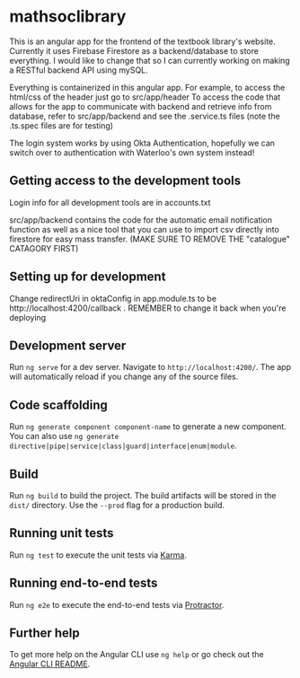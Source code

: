 # mathsoclibrary
This is an angular app for the frontend of the textbook library's website. Currently it uses Firebase Firestore as a backend/database
to store everything. I would like to change that so I can currently working on making a RESTful backend API using mySQL.

Everything is containerized in this angular app. For example, to access the html/css of the header just go to src/app/header
To access the code that allows for the app to communicate with backend and retrieve info from database, refer to src/app/backend and see the .service.ts files (note the .ts.spec files are for testing)

The login system works by using Okta Authentication, hopefully we can switch over to authentication with Waterloo's own system instead!



## Getting access to the development tools
Login info for all development tools are in accounts.txt

src/app/backend contains the code for the automatic email notification function as well as a nice tool that you can use to import
csv directly into firestore for easy mass transfer. (MAKE SURE TO REMOVE THE "catalogue" CATAGORY FIRST)

## Setting up for development
Change redirectUri in oktaConfig in app.module.ts to be http://localhost:4200/callback . REMEMBER to change it back when you're deploying

## Development server

Run `ng serve` for a dev server. Navigate to `http://localhost:4200/`. The app will automatically reload if you change any of the source files.

## Code scaffolding

Run `ng generate component component-name` to generate a new component. You can also use `ng generate directive|pipe|service|class|guard|interface|enum|module`.

## Build

Run `ng build` to build the project. The build artifacts will be stored in the `dist/` directory. Use the `--prod` flag for a production build.

## Running unit tests

Run `ng test` to execute the unit tests via [Karma](https://karma-runner.github.io).

## Running end-to-end tests

Run `ng e2e` to execute the end-to-end tests via [Protractor](http://www.protractortest.org/).

## Further help

To get more help on the Angular CLI use `ng help` or go check out the [Angular CLI README](https://github.com/angular/angular-cli/blob/master/README.md).
